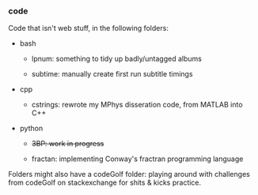 ### code

Code that isn't web stuff, in the following folders:

- bash

  - lpnum: something to tidy up badly/untagged albums
  
  - subtime: manually create first run subtitle timings
  
- cpp

  - cstrings: rewrote my MPhys disseration code, from MATLAB into C++

- python

  - ~~3BP: work in progress~~
  
  - fractan: implementing Conway's fractran programming language

Folders might also have a codeGolf folder: playing around with challenges from codeGolf on stackexchange for shits & kicks  practice.
